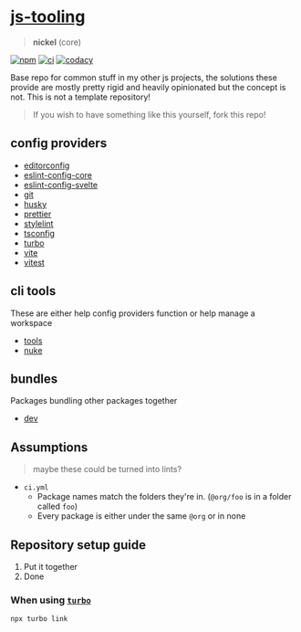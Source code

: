 # [js-tooling](https://github.com/AlexAegis/js-tooling)

> **nickel** (core)

[![npm](https://img.shields.io/npm/v/@alexaegis/ts/latest)](https://www.npmjs.com/package/@alexaegis/ts)
[![ci](https://github.com/AlexAegis/js-tooling/actions/workflows/ci.yml/badge.svg)](https://github.com/AlexAegis/js-tooling/actions/workflows/ci.yml)
[![codacy](https://app.codacy.com/project/badge/Grade/7939332dc9454dc1b0529e720ff902e6)](https://www.codacy.com/gh/AlexAegis/js-tooling/dashboard?utm_source=github.com&utm_medium=referral&utm_content=AlexAegis/js-tooling&utm_campaign=Badge_Grade)

Base repo for common stuff in my other js projects, the solutions these provide
are mostly pretty rigid and heavily opinionated but the concept is not. This is
not a template repository!

> If you wish to have something like this yourself, fork this repo!

## config providers

- [editorconfig](packages/editorconfig/)
- [eslint-config-core](packages/eslint-config-core/)
- [eslint-config-svelte](packages/eslint-config-svelte/)
- [git](packages/git/)
- [husky](packages/husky/)
- [prettier](packages/prettier/)
- [stylelint](packages/stylelint/)
- [tsconfig](packages/tsconfig/)
- [turbo](packages/turbo/)
- [vite](packages/vite/)
- [vitest](packages/vitest/)

## cli tools

These are either help config providers function or help manage a workspace

- [tools](packages/tools/)
- [nuke](packages/nuke/)

## bundles

Packages bundling other packages together

- [dev](packages/dev/)

## Assumptions

> maybe these could be turned into lints?

- `ci.yml`
  - Package names match the folders they're in. (`@org/foo` is in a folder
    called `foo`)
  - Every package is either under the same `@org` or in none

## Repository setup guide

1. Put it together
2. Done

### When using [`turbo`](packages/turbo/)

```sh
npx turbo link
```
